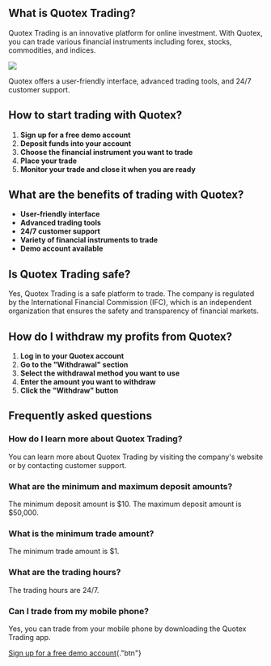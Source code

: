 ## What is Quotex Trading?

Quotex Trading is an innovative platform for online investment. With
Quotex, you can trade various financial instruments including forex,
stocks, commodities, and indices.

[![](https://static.quotex.io/files/12_en/300_250.jpg)](https://traff.sbs/brokerqxlid)

Quotex offers a user-friendly interface, advanced trading tools, and
24/7 customer support.

## How to start trading with Quotex?

1.  **Sign up for a free demo account**
2.  **Deposit funds into your account**
3.  **Choose the financial instrument you want to trade**
4.  **Place your trade**
5.  **Monitor your trade and close it when you are ready**

## What are the benefits of trading with Quotex?

-   **User-friendly interface**
-   **Advanced trading tools**
-   **24/7 customer support**
-   **Variety of financial instruments to trade**
-   **Demo account available**

## Is Quotex Trading safe?

Yes, Quotex Trading is a safe platform to trade. The company is
regulated by the International Financial Commission (IFC), which is an
independent organization that ensures the safety and transparency of
financial markets.

## How do I withdraw my profits from Quotex?

1.  **Log in to your Quotex account**
2.  **Go to the "Withdrawal" section**
3.  **Select the withdrawal method you want to use**
4.  **Enter the amount you want to withdraw**
5.  **Click the "Withdraw" button**

## Frequently asked questions

### How do I learn more about Quotex Trading?

You can learn more about Quotex Trading by visiting the company\'s
website or by contacting customer support.

### What are the minimum and maximum deposit amounts?

The minimum deposit amount is \$10. The maximum deposit amount is
\$50,000.

### What is the minimum trade amount?

The minimum trade amount is \$1.

### What are the trading hours?

The trading hours are 24/7.

### Can I trade from my mobile phone?

Yes, you can trade from your mobile phone by downloading the Quotex
Trading app.

[Sign up for a free demo
account](\%22https://traff.sbs/brokerqxsignup\%22){."btn"}

